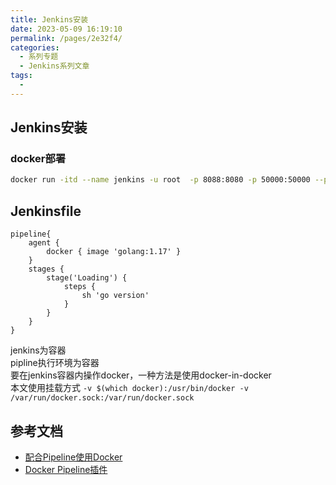 ```yaml
---
title: Jenkins安装
date: 2023-05-09 16:19:10
permalink: /pages/2e32f4/
categories:
  - 系列专题
  - Jenkins系列文章
tags:
  - 
---
```


## Jenkins安装
### docker部署   
```sh
docker run -itd --name jenkins -u root  -p 8088:8080 -p 50000:50000 --privileged -v $(which docker):/usr/bin/docker -v /var/run/docker.sock:/var/run/docker.sock -v `pwd`/master/jenkins_home:/var/jenkins_home jenkins/jenkins:lts
```

## Jenkinsfile
```
pipeline{
    agent {
        docker { image 'golang:1.17' }
    }
    stages {
        stage('Loading') {
            steps {
                sh 'go version'
            }
        }
    }
}
```
jenkins为容器  
pipline执行环境为容器  
要在jenkins容器内操作docker，一种方法是使用docker-in-docker   
本文使用挂载方式 `-v $(which docker):/usr/bin/docker -v /var/run/docker.sock:/var/run/docker.sock`

## 参考文档
* [配合Pipeline使用Docker](https://www.cnblogs.com/shouke/p/15947750.html)
* [Docker Pipeline插件](https://github.com/jenkinsci/docker-workflow-plugin/tree/docker-workflow-1.12/demo)